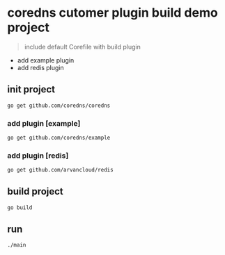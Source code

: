 # coredns cutomer plugin build demo project

>  include default Corefile with build plugin

- add example plugin
- add redis plugin

## init project
```bash
go get github.com/coredns/coredns
```
### add  plugin  [example]
```bash
go get github.com/coredns/example
```
### add plugin  [redis]
```bash
go get github.com/arvancloud/redis
```
## build project
```bash
go build
```
## run 
```bash
./main 
```


